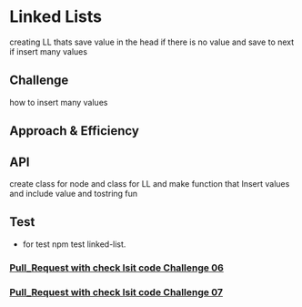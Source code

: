 #  Linked Lists
creating LL thats save value in the head if there is no value and save to next if insert many values
## Challenge
how to insert many values
## Approach & Efficiency
## API
<!-- Embedded whiteboard image -->
create class for node and class for LL and make function that Insert values and include value and tostring fun 
## Test 
* for test  npm test linked-list.
### [Pull_Request with check lsit code Challenge 06](https://github.com/ayoubkandah/data-structures-and-algorithms/pull/20)

### [Pull_Request with check lsit code Challenge 07](https://github.com/ayoubkandah/data-structures-and-algorithms/pull/21)
